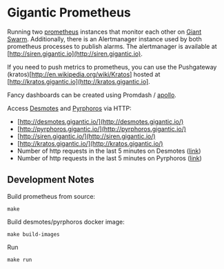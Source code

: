 # Gigantic Prometheus

Running two [prometheus](http://prometheus.io/) instances that monitor each other on [Giant Swarm](https://giantswarm.io/).
Additionally, there is an Alertmanager instance used by both prometheus processes to publish alarms. The alertmanager 
is available at [http://siren.gigantic.io](http://siren.gigantic.io).

If you need to push metrics to prometheus, you can use the Pushgateway (kratos)[http://en.wikipedia.org/wiki/Kratos] 
hosted at [http://kratos.gigantic.io](http://kratos.gigantic.io].

Fancy dashboards can be created using Promdash / [apollo](http://apollo.gigantic.io).

Access [Desmotes](http://en.wikipedia.org/wiki/Prometheus) and [Pyrphoros](http://en.wikipedia.org/wiki/Prometheus) via HTTP:

* [http://desmotes.gigantic.io/](http://desmotes.gigantic.io/)
* [http://pyrphoros.gigantic.io/](http://pyrphoros.gigantic.io/)
* [http://siren.gigantic.io/](http://siren.gigantic.io/)
* [http://kratos.gigantic.io/](http://kratos.gigantic.io/)
* Number of http requests in the last 5 minutes on Desmotes ([link](http://pyrphoros.gigantic.io/graph#%5B%7B%22expr%22%3A%22delta(http_requests_total%5B5m%5D)%22%2C%22range_input%22%3A%221h%22%2C%22end_input%22%3A%22%22%2C%22step_input%22%3A%22%22%2C%22stacked%22%3A%22%22%2C%22tab%22%3A0%7D%5D))
* Number of http requests in the last 5 minutes on Pyrphoros ([link](http://desmotes.gigantic.io/graph#%5B%7B%22expr%22%3A%22delta(http_requests_total%5B5m%5D)%22%2C%22range_input%22%3A%221h%22%2C%22end_input%22%3A%22%22%2C%22step_input%22%3A%22%22%2C%22stacked%22%3A%22%22%2C%22tab%22%3A0%7D%5D))

## Development Notes

Build prometheus from source: 

    make

Build desmotes/pyrphoros docker image:

    make build-images

Run 

    make run
